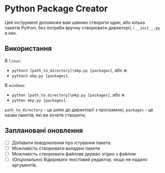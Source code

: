 # Python Package Creator

Цей інструмент допоможе вам швинко створити один, або кілька пакетів Python, 
без потреби вручну створювати директорії, і `__init__.py` в них.

## Використання

В `linux`:
   - `python3 [path_to_directory]\mkp.py [packages]`, або ж 
   - `python3 mkp.py [packages]`.

В `windows`:
   - `python [path_to_directory]\mkp.py [packages]`, або ж 
   - `python mkp.py [packages]`.

`path_to_directory` - це шлях до директорії з програмою;
`packages` - це назви пакетів, які ви хочете створити;

## Заплановані оновлення

 - [ ] Добавити повідомлення про істування пакета.
 - [ ] Можливість створювати вкладені пакети
 - [ ] Можливість створювати файлове дерево згідно з файлом
 - [ ] \(Опціонально) Відкривати текстовий редактор, якщо не надано аргументів.
